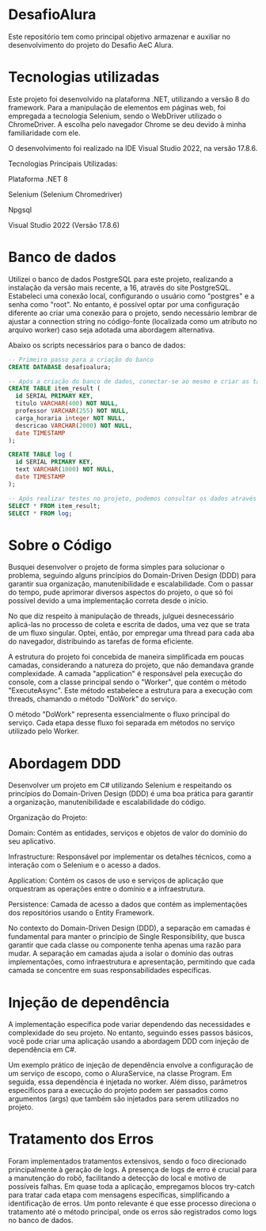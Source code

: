 # DesafioAlura
Este repositório tem como principal objetivo armazenar e auxiliar no desenvolvimento do projeto do Desafio AeC Alura.

# Tecnologias utilizadas
Este projeto foi desenvolvido na plataforma .NET, utilizando a versão 8 do framework. Para a manipulação de elementos em páginas web, foi empregada a tecnologia Selenium, sendo o WebDriver utilizado o ChromeDriver. A escolha pelo navegador Chrome se deu devido à minha familiaridade com ele.

O desenvolvimento foi realizado na IDE Visual Studio 2022, na versão 17.8.6.

Tecnologias Principais Utilizadas:

Plataforma .NET 8

Selenium (Selenium Chromedriver)

Npgsql

Visual Studio 2022 (Versão 17.8.6)

# Banco de dados

Utilizei o banco de dados PostgreSQL para este projeto, realizando a instalação da versão mais recente, a 16, através do site PostgreSQL. Estabeleci uma conexão local, configurando o usuário como "postgres" e a senha como "root". No entanto, é possível optar por uma configuração diferente ao criar uma conexão para o projeto, sendo necessário lembrar de ajustar a connection string no código-fonte (localizada como um atributo no arquivo worker) caso seja adotada uma abordagem alternativa.

Abaixo os scripts necessários para o banco de dados:

```sql
-- Primeiro passo para a criação do banco
CREATE DATABASE desafioalura;

-- Após a criação do banco de dados, conectar-se ao mesmo e criar as tabelas do projeto
CREATE TABLE item_result (
  id SERIAL PRIMARY KEY,
  titulo VARCHAR(400) NOT NULL,
  professor VARCHAR(255) NOT NULL,
  carga_horaria integer NOT NULL,
  descricao VARCHAR(2000) NOT NULL,
  date TIMESTAMP
);

CREATE TABLE log (
  id SERIAL PRIMARY KEY,
  text VARCHAR(1000) NOT NULL,
  date TIMESTAMP
);

-- Após realizar testes no projeto, podemos consultar os dados através das consultas abaixo.
SELECT * FROM item_result;
SELECT * FROM log;
```

# Sobre o Código
Busquei desenvolver o projeto de forma simples para solucionar o problema, seguindo alguns princípios do Domain-Driven Design (DDD) para garantir sua organização, manutenibilidade e escalabilidade. Com o passar do tempo, pude aprimorar diversos aspectos do projeto, o que só foi possível devido a uma implementação correta desde o início.

No que diz respeito à manipulação de threads, julguei desnecessário aplicá-las no processo de coleta e escrita de dados, uma vez que se trata de um fluxo singular. Optei, então, por empregar uma thread para cada aba do navegador, distribuindo as tarefas de forma eficiente.

A estrutura do projeto foi concebida de maneira simplificada em poucas camadas, considerando a natureza do projeto, que não demandava grande complexidade. A camada "application" é responsável pela execução do console, com a classe principal sendo o "Worker", que contém o método "ExecuteAsync". Este método estabelece a estrutura para a execução com threads, chamando o método "DoWork" do serviço.

O método "DoWork" representa essencialmente o fluxo principal do serviço. Cada etapa desse fluxo foi separada em métodos no serviço utilizado pelo Worker.

# Abordagem DDD
Desenvolver um projeto em C# utilizando Selenium e respeitando os princípios do Domain-Driven Design (DDD) é uma boa prática para garantir a organização, manutenibilidade e escalabilidade do código.

Organização do Projeto:

Domain: Contém as entidades, serviços e objetos de valor do domínio do seu aplicativo.

Infrastructure: Responsável por implementar os detalhes técnicos, como a interação com o Selenium e o acesso a dados.

Application: Contém os casos de uso e serviços de aplicação que orquestram as operações entre o domínio e a infraestrutura.

Persistence: Camada de acesso a dados que contém as implementações dos repositórios usando o Entity Framework.

No contexto do Domain-Driven Design (DDD), a separação em camadas é fundamental para manter o princípio de Single Responsibility, que busca garantir que cada classe ou componente tenha apenas uma razão para mudar. A separação em camadas ajuda a isolar o domínio das outras implementações, como infraestrutura e apresentação, permitindo que cada camada se concentre em suas responsabilidades específicas.

# Injeção de dependência
A implementação específica pode variar dependendo das necessidades e complexidade do seu projeto. No entanto, seguindo esses passos básicos, você pode criar uma aplicação usando a abordagem DDD com injeção de dependência em C#.

Um exemplo prático de injeção de dependência envolve a configuração de um serviço de escopo, como o AluraService, na classe Program. Em seguida, essa dependência é injetada no worker. Além disso, parâmetros específicos para a execução do projeto podem ser passados como argumentos (args) que também são injetados para serem utilizados no projeto.



# Tratamento dos Erros
Foram implementados tratamentos extensivos, sendo o foco direcionado principalmente à geração de logs. A presença de logs de erro é crucial para a manutenção do robô, facilitando a detecção do local e motivo de possíveis falhas. Em quase toda a aplicação, empregamos blocos try-catch para tratar cada etapa com mensagens específicas, simplificando a identificação de erros. Um ponto relevante é que esse processo direciona o tratamento até o método principal, onde os erros são registrados como logs no banco de dados.
